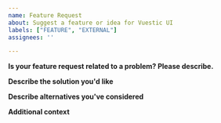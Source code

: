 ```yaml
---
name: Feature Request
about: Suggest a feature or idea for Vuestic UI
labels: ["FEATURE", "EXTERNAL"]
assignees: ''

---
```


**Is your feature request related to a problem? Please describe.**

<!--
  Provide a clear and concise description of what the problem is.
  Ex. I have an issue when [...]
-->

**Describe the solution you'd like**

<!--
  Provide a clear and concise description of what you want to happen.
-->

**Describe alternatives you've considered**

<!--
  Let us know about other solutions you've tried or researched.
-->

**Additional context**

<!--
  Is there anything else you can add about the proposal?
  You might want to link to related issues here if you haven't already.
-->
